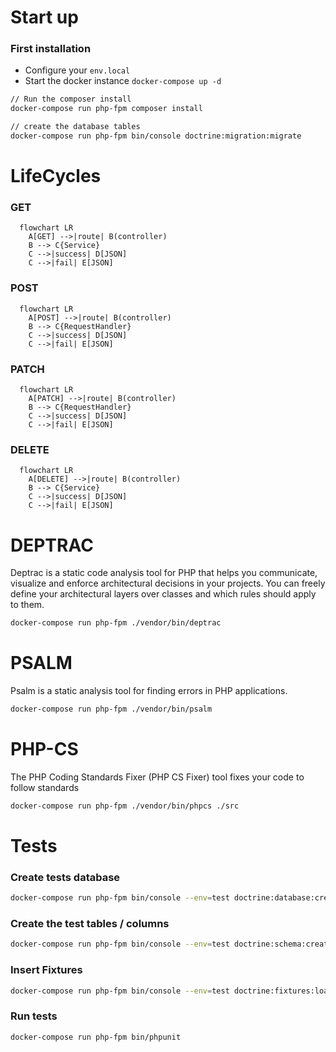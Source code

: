 # Start up

### First installation

- Configure your `env.local`
- Start the docker instance `docker-compose up -d`

```bash
// Run the composer install
docker-compose run php-fpm composer install

// create the database tables
docker-compose run php-fpm bin/console doctrine:migration:migrate
```

# LifeCycles

### GET

```mermaid
  flowchart LR
    A[GET] -->|route| B(controller)
    B --> C{Service}
    C -->|success| D[JSON]
    C -->|fail| E[JSON]
```

### POST

```mermaid
  flowchart LR
    A[POST] -->|route| B(controller)
    B --> C{RequestHandler}
    C -->|success| D[JSON]
    C -->|fail| E[JSON]
```

### PATCH

```mermaid
  flowchart LR
    A[PATCH] -->|route| B(controller)
    B --> C{RequestHandler}
    C -->|success| D[JSON]
    C -->|fail| E[JSON]
```

### DELETE

```mermaid
  flowchart LR
    A[DELETE] -->|route| B(controller)
    B --> C{Service}
    C -->|success| D[JSON]
    C -->|fail| E[JSON]
```

# DEPTRAC

Deptrac is a static code analysis tool for PHP that helps you communicate, visualize and enforce architectural decisions in your projects. You can freely define your architectural layers over classes and which rules should apply to them.

```bash
docker-compose run php-fpm ./vendor/bin/deptrac
```

# PSALM

Psalm is a static analysis tool for finding errors in PHP applications.

```bash
docker-compose run php-fpm ./vendor/bin/psalm
```

# PHP-CS

The PHP Coding Standards Fixer (PHP CS Fixer) tool fixes your code to follow standards

```bash
docker-compose run php-fpm ./vendor/bin/phpcs ./src
```

# Tests

### Create tests database

```bash
docker-compose run php-fpm bin/console --env=test doctrine:database:create
```

### Create the test tables / columns

```bash
docker-compose run php-fpm bin/console --env=test doctrine:schema:create
```

### Insert Fixtures

```bash
docker-compose run php-fpm bin/console --env=test doctrine:fixtures:load
```

### Run tests

```bash
docker-compose run php-fpm bin/phpunit
```

